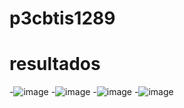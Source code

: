 # p3cbtis1289
# resultados
-![image](https://github.com/user-attachments/assets/06e6ec52-1ddb-456b-a8c8-9445feb708b1)
-![image](https://github.com/user-attachments/assets/940f0deb-1b5d-4750-9ce2-ef9d4764f17c)
-![image](https://github.com/user-attachments/assets/415e588b-bd29-4f82-81db-4a3a68161140)
-![image](https://github.com/user-attachments/assets/40ae5d6e-f800-47cb-bfd1-688625e1d259)

